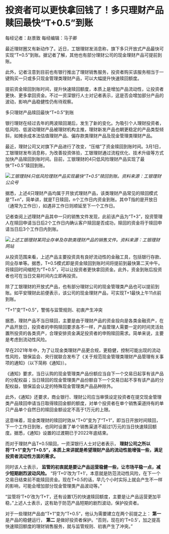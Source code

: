 # 投资者可以更快拿回钱了！多只理财产品赎回最快“T+0.5”到账

每经记者：赵景致 每经编辑：马子卿

最近理财圈又有新动作了。近日，工银理财发消息称，旗下多只开放式产品最快可实现“T+0.5”到账。据记者了解，其他也有部分理财公司的现金理财产品可提前到账。

此外，记者注意到目前也有银行推出了理财销售服务，投资者购买该服务相当于一键购买一只或多只现金管理类理财产品，可以大幅提升快速赎回额度。

提前资金赎回到账时间，提升快速赎回额度，本质上是增加产品流动性，让投资者更快、更多拿回资金。不过一资深银行人士对记者表示，这是否会增加部分产品的波动，影响产品稳健性仍有待观察。

多只理财产品赎回最快“T+0.5”到账

银行理财在经过去年的两波赎回潮后，发生了新的变化。为吸引个人理财投资者，低风险、低波动理财产品被理财机构主推，理财新发产品也朝更稳定的产品类型倾斜，如摊余成本法估值理财产品、偏存款类理财产品及现金管理类理财产品。

最近，理财公司又对旗下产品进行了改变，“压缩”了资金赎回到账时间。3月1日，工银理财发布消息称，为改善投资体验，工银理财通过流程优化、技术升级等方式加快产品赎回到账时间。目前，工银理财的4只低风险理财产品实现了最快“T+0.5”赎回到账。

![](https://inews.gtimg.com/om_bt/Oe1nbafJ9_VIl0gfRAlb_mVsTmnBKK12NeJDgNMHhXUxoAA/1000)_工银理财4只低风险理财产品实现最快“T+0.5”赎回到账。资料来源：工银理财公众号_

据悉，上述4只理财产品均属于开放式理财产品，该类理财产品常见的赎回模式是“T+n”，简单讲，就是T日赎回，n个工作日内资金到账。其中T指的是开放日（通常为工作日），如遇非工作日则顺延至下一个工作日。

记者查阅上述理财产品其中一只的销售文件发现，此前该产品为“T+3”，投资管理人在赎回申请当日后2个工作日内确认客户赎回是否成功，赎回的资金将于赎回申请当日后3个工作日内到账。

![](https://inews.gtimg.com/news_bt/OyAOpTSNWXXzUaCkNR1-JVo_RUbGhFJH9B5jEXXrhdD3oAA/1000)_上述工银理财某同业存单及存款类理财产品的销售文件。资料来源：工银理财网站_

从投资范围来看，上述产品主要投资具有良好流动性的金融工具，包括银行存款、同业存单等。据悉，T+0.5模式即是资金赎回到账时间将提前到最快第二天中午。将赎回时间缩短为“T+0.5”，可以让投资者更快拿回资金。此外，资金到账后投资者也可在当日交易时间内立即再投资。

除了工银理财的开放式产品，也有部分理财公司的现金管理类产品也可以提前到账。如平安理财此前便表示，该公司的现金理财产品，可实现T+1最快上午11点前到账。

“T+1”变“T+0.5”，警惕与监管规则、初衷产生冲突

据悉，理财产品不当日赎回，主要是由于理财产品的资金投向是各类金融资产，在产品开放日，投资者的申购赎回要求各不一样，产品管理人需要一定的时间灵活处置所投资的各类资产，合理安排资金满足投资者的申购赎回需求。简单来说，主要是考虑到流动性风险。

早在2021年年中，为了让现金类理财产品更合规，更稳健，控制可能出现的流动性风险，银保监会、央行就联合发布了《关于规范现金管理类理财产品管理有关事项的通知》（以下简称《通知》）。

《通知》要求，当日认购的现金管理类产品份额应当自下一个交易日起享有该产品的分配权益；当日赎回的现金管理类产品份额自下一个交易日起不享有该产品的分配权益，银保监会认定的特殊现金管理类产品品种除外。

此外，《通知》还要求，商业银行、理财公司应当审慎设定投资者在提交现金管理类产品赎回申请当日取得赎回金额的额度，对单个投资者在单个销售渠道持有的单只产品单个自然日的赎回金额设定不高于1万元的上限。

这意味着，现金类理财的赎回时效从“T+0”变为了“T+1”，即当日开放时间赎回，下一个工作日到账，也同时设置了单个销售渠道不超过1万元的当日快速赎回额度。据悉，《通知》设置的过渡期已于2022年底结束。

而对于理财产品T+0.5赎回，一资深银行人士对记者表示，
**理财公司之所以将“T+1”变为“T+0.5”，本质上来讲就是希望理财产品的流动性能增强一些，满足投资者流动性方面的需求。**

同时该人士表示， **监管的初衷就是要让产品运营稳健一些，让市场平稳一点，减少短期剧烈波动风险。**
“将‘T+0’改为‘T+1’，本意就是防范流动性风险，在下一个交易日结束前不能赎回资金。现在T+0.5的话，早几个小时实际上就会产生不一样的影响，可能会增加部分现金管理类产品波动等。”

“监管将‘T+0’改为‘T+1’，还有设置1万的快速赎回额度，主要是让产品运营更加平稳，”上述人士表示，这有助于防范产品短期的剧烈波动，保护投资者。

对于一些理财产品由“T+1”变为“T+0.5”，他认为需要建立在两个前提之上： **第一** 是产品的稳健运行， **第二**
是做好投资者保护。“否则，现在的‘T+0.5’，加之提高快速赎回额度的理财销售服务，就与监管规则、初衷产生了冲突。”

